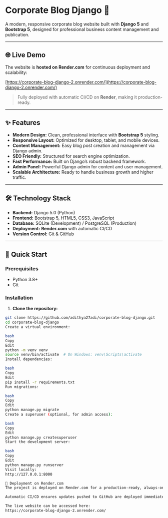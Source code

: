 # Corporate Blog Django 🏢

A modern, responsive corporate blog website built with **Django 5** and **Bootstrap 5**, designed for professional business content management and publication.

---

## 🌐 Live Demo

The website is **hosted on Render.com** for continuous deployment and scalability:

[https://corporate-blog-django-2.onrender.com/](https://corporate-blog-django-2.onrender.com/)

> Fully deployed with automatic CI/CD on **Render**, making it production-ready.

---

## ✨ Features

- **Modern Design:** Clean, professional interface with **Bootstrap 5** styling.  
- **Responsive Layout:** Optimized for desktop, tablet, and mobile devices.  
- **Content Management:** Easy blog post creation and management via Django admin.  
- **SEO Friendly:** Structured for search engine optimization.  
- **Fast Performance:** Built on Django’s robust backend framework.  
- **Admin Panel:** Powerful Django admin for content and user management.  
- **Scalable Architecture:** Ready to handle business growth and higher traffic.  

---

## 🛠️ Technology Stack

- **Backend:** Django 5.0 (Python)  
- **Frontend:** Bootstrap 5, HTML5, CSS3, JavaScript  
- **Database:** SQLite (Development) / PostgreSQL (Production)  
- **Deployment:** **Render.com** with automatic CI/CD  
- **Version Control:** Git & GitHub  

---

## 🚀 Quick Start

### Prerequisites

- Python 3.8+  
- Git  

### Installation

1. **Clone the repository:**

```bash
git clone https://github.com/adithya27adi/corporate-blog-django.git
cd corporate-blog-django
Create a virtual environment:

bash
Copy
Edit
python -m venv venv
source venv/bin/activate  # On Windows: venv\Scripts\activate
Install dependencies:

bash
Copy
Edit
pip install -r requirements.txt
Run migrations:

bash
Copy
Edit
python manage.py migrate
Create a superuser (optional, for admin access):

bash
Copy
Edit
python manage.py createsuperuser
Start the development server:

bash
Copy
Edit
python manage.py runserver
Visit locally:
http://127.0.0.1:8000

🌟 Deployment on Render.com
The project is deployed on Render.com for a production-ready, always-on server.

Automatic CI/CD ensures updates pushed to GitHub are deployed immediately.

The live website can be accessed here:
https://corporate-blog-django-2.onrender.com/

